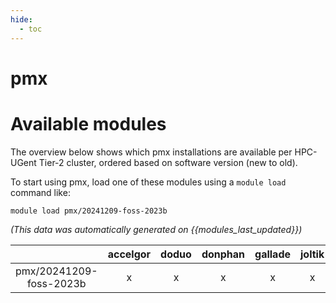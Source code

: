 ```yaml
---
hide:
  - toc
---
```


pmx
===

# Available modules


The overview below shows which pmx installations are available per HPC-UGent Tier-2 cluster, ordered based on software version (new to old).

To start using pmx, load one of these modules using a `module load` command like:

```shell
module load pmx/20241209-foss-2023b
```

*(This data was automatically generated on {{modules_last_updated}})*  

| |accelgor|doduo|donphan|gallade|joltik|litleo|shinx|
| :---: | :---: | :---: | :---: | :---: | :---: | :---: | :---: |
|pmx/20241209-foss-2023b|x|x|x|x|x|x|x|

